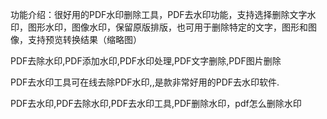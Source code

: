 功能介绍：很好用的PDF水印删除工具，PDF去水印功能，支持选择删除文字水印，图形水印，图像水印，保留原版排版，也可用于删除特定的文字，图形和图像，支持预览转换结果（缩略图）



PDF去除水印,PDF添加水印,PDF水印处理,PDF文字删除,PDF图片删除

PDF去水印工具可在线去除PDF水印,,是款非常好用的PDF去水印软件.

PDF去水印,PDF去除水印,PDF去水印工具,PDF删除水印，pdf怎么删除水印